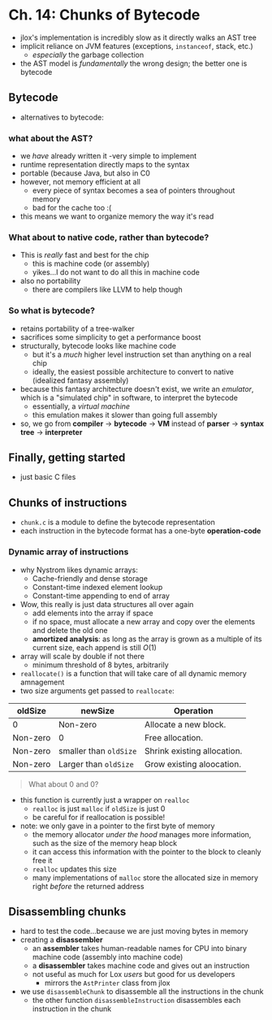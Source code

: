 # Ch. 14: Chunks of Bytecode

- jlox's implementation is incredibly slow as it directly walks an AST tree
- implicit reliance on JVM features (exceptions, `instanceof`, stack, etc.)
    - *especially* the garbage collection
- the AST model is *fundamentally* the wrong design; the better one is bytecode

## Bytecode

- alternatives to bytecode:

### what about the AST?

- we *have* already written it
    -very simple to implement
- runtime representation directly maps to the syntax
- portable (because Java, but also in C0
- however, not memory efficient at all
    - every piece of syntax becomes a sea of pointers throughout memory
    - bad for the cache too :(
- this means we want to organize memory the way it's read

### What about to native code, rather than bytecode?

- This is *really* fast and best for the chip
    - this is machine code (or assembly)
    - yikes...I do not want to do all this in machine code
- also no portability
    - there are compilers like LLVM to help though

### So what is bytecode?

- retains portability of a tree-walker
- sacrifices some simplicity to get a performance boost
- structurally, bytecode looks like machine code
    - but it's a *much* higher level instruction set than anything on a real chip
    - ideally, the easiest possible architecture to convert to native (idealized fantasy assembly)
- because this fantasy architecture doesn't exist, we write an *emulator*,
which is a "simulated chip" in software, to interpret the bytecode
    - essentially, a *virtual machine*
    - this emulation makes it slower than going full assembly
- so, we go from **compiler** $\rightarrow$ **bytecode** $\rightarrow$ **VM**
instead of **parser** $\rightarrow$ **syntax tree** $\rightarrow$ **interpreter**

## Finally, getting started

- just basic C files

## Chunks of instructions

- `chunk.c` is a module to define the bytecode representation
- each instruction in the bytecode format has a one-byte **operation-code**

### Dynamic array of instructions

- why Nystrom likes dynamic arrays:
    - Cache-friendly and dense storage
    - Constant-time indexed element lookup
    - Constant-time appending to end of array
- Wow, this really is just data structures all over again
    - add elements into the array if space
    - if no space, must allocate a new array and copy over the elements and delete the old one
    - **amortized analysis**: as long as the array is grown as a multiple of its current size, each append is still $O(1)$
- array will scale by double if not there
    - minimum threshold of 8 bytes, arbitrarily
- `reallocate()` is a function that will take care of all dynamic memory amnagement
- two size arguments get passed to `reallocate`:

|**oldSize** | **newSize** | **Operation**|
-------------|-------------|--------------|
| 0 | Non-zero | Allocate a new block. |
| Non-zero | 0 | Free allocation. |
| Non-zero | smaller than `oldSize` | Shrink existing allocation. |
| Non-zero | Larger than `oldSize` | Grow existing aloocation. |

> What about 0 and 0?

- this function is currently just a wrapper on `realloc`
    - `realloc` is just `malloc` if `oldSize` is just 0
    - be careful for if reallocation is possible!
- note: we only gave in a pointer to the first byte of memory
    - the memory allocator *under the hood* manages more information, such as the size of the memory heap block
    - it can access this information with the pointer to the block to cleanly free it
    - `realloc` updates this size
    - many implementations of `malloc` store the allocated size in memory right *before* the returned address

## Disassembling chunks

- hard to test the code...because we are just moving bytes in memory
- creating a **disassembler**
    - an **assembler** takes human-readable names for CPU into binary machine code (assembly into machine code)
    - a **disassembler** takes machine code and gives out an instruction
    - not useful as much for Lox *users* but good for us developers
        - mirrors the `AstPrinter` class from jlox
- we use `disassembleChunk` to disassemble all the instructions in the chunk
    - the other function `disassembleInstruction` disassembles each instruction in the chunk
